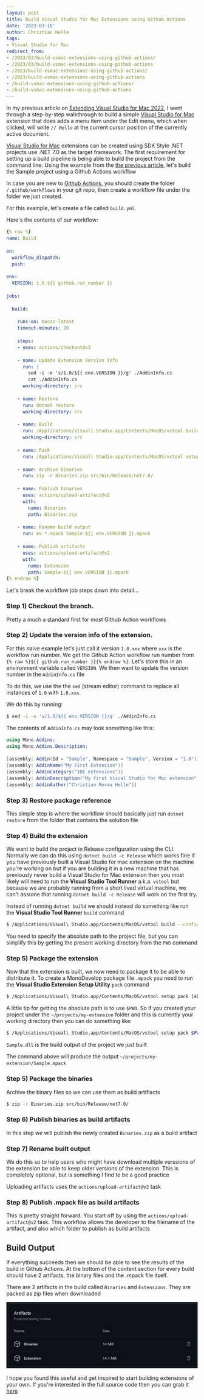 ```yaml
---
layout: post
title: Build Visual Studio for Mac Extensions using Github Actions
date: '2023-03-16'
author: Christian Helle
tags: 
- Visual Studio for Mac
redirect_from:
- /2023/03/build-vsmac-extensions-using-github-actions/
- /2023/03/build-vsmac-extensions-using-github-actions
- /2023/build-vsmac-extensions-using-github-actions/
- /2023/build-vsmac-extensions-using-github-actions
- /build-vsmac-extensions-using-github-actions/
- /build-vsmac-extensions-using-github-actions
---
```


In my previous article on [Extending Visual Studio for Mac 2022](/2023/03/extending-vsmac.html), I went through a step-by-step walkthrough to build a simple [Visual Studio for Mac](https://visualstudio.microsoft.com/vs/mac?WT.mc_id=DT-MVP-5004822) extension that does adds a menu item under the Edit menu, which when clicked, will write `// Hello` at the current cursor position of the currently active document. 

[Visual Studio for Mac](https://visualstudio.microsoft.com/vs/mac?WT.mc_id=DT-MVP-5004822) extensions can be created using SDK Style .NET projects use .NET 7.0 as the target framework. The first requirement for setting up a build pipeline is being able to build the project from the command line. Using the example from the [the previous article](/2023/03/extending-vsmac.html), let's build the Sample project using a Github Actions workflow

In case you are new to [Github Actions](https://docs.github.com/en/actions/quickstart?WT.mc_id=DT-MVP-5004822), you should create the folder `/.github/workflows` in your git repo, then create a workflow file under the folder we just created.

For this example, let's create a file called `build.yml`. 

Here's the contents of our workflow:

```yml
{% raw %}
name: Build

on:
  workflow_dispatch:
  push:

env:
  VERSION: 1.0.${{ github.run_number }}

jobs:

  build:

    runs-on: macos-latest
    timeout-minutes: 10

    steps:
    - uses: actions/checkout@v3

    - name: Update Extension Version Info
      run: |
        sed -i -e 's/1.0/${{ env.VERSION }}/g' ./AddinInfo.cs
        cat ./AddinInfo.cs
      working-directory: src

    - name: Restore
      run: dotnet restore
      working-directory: src

    - name: Build
      run: /Applications/Visual\ Studio.app/Contents/MacOS/vstool build --configuration:Release $PWD/Sample.csproj
      working-directory: src

    - name: Pack
      run: /Applications/Visual\ Studio.app/Contents/MacOS/vstool setup pack $PWD/src/bin/Release/net7.0/Sample.dll -d:$PWD

    - name: Archive binaries
      run: zip -r Binaries.zip src/bin/Release/net7.0/

    - name: Publish binaries
      uses: actions/upload-artifact@v2
      with:
        name: Binaries
        path: Binaries.zip

    - name: Rename build output
      run: mv *.mpack Sample-${{ env.VERSION }}.mpack

    - name: Publish artifacts
      uses: actions/upload-artifact@v2
      with:
        name: Extension
        path: Sample-${{ env.VERSION }}.mpack
{% endraw %}
```

Let's break the workflow job steps down into detail...

### Step 1) Checkout the branch. 
Pretty a much a standard first for most Github Action workflows

### Step 2) Update the version info of the extension. 
For this naive example let's just call it version `1.0.xxx` where `xxx` is the workflow run number. We get the Github Action workflow run number from `{% raw %}${{ github.run_number }}{% endraw %}`. Let's store this in an environment variable called `VERSION`. We then want to update the version number in the `AddinInfo.cs` file

To do this, we use the the `sed` (stream editor) command to replace all instances of `1.0` with `1.0.xxx`. 

We do this by running:

```bash
$ sed -i -e 's/1.0/${{ env.VERSION }}/g' ./AddinInfo.cs
```

The contents of `AddinInfo.cs` may look something like this:

```cs
using Mono.Addins;
using Mono.Addins.Description;

[assembly: Addin(Id = "Sample", Namespace = "Sample", Version = "1.0")]
[assembly: AddinName("My First Extension")]
[assembly: AddinCategory("IDE extensions")]
[assembly: AddinDescription("My first Visual Studio for Mac extension")]
[assembly: AddinAuthor("Christian Resma Helle")]
```

### Step 3) Restore package reference
This simple step is where the workflow should basically just run `dotnet restore` from the folder that contains the solution file

### Step 4) Build the extension
We want to build the project in Release configuration using the CLI. Normally we can do this using `dotnet build -c Release` which works fine if you have previously built a Visual Studio for mac extension on the machine you're working on but if you are building it in a new machine that has previously never build a Visual Studio for Mac extension then you most likely will need to run the **Visual Studio Tool Runner** a.k.a. `vstool`  but because we are probably running from a short lived virtual machine, we can't assume that running `dotnet build -c Release` will work on the first try. 

Instead of running `dotnet build` we should instead do something like run the **Visual Studio Tool Runner** `build` command

```bash
$ /Applications/Visual\ Studio.app/Contents/MacOS/vstool build --configuration:Release $PWD/Sample.csproj
```

You need to specify the absolute path to the project file, but you can simplify this by getting the present working directory from the `PWD` command

### Step 5) Package the extension
Now that the extension is built, we now need to package it to be able to distribute it. To create a MonoDevelop package file `.mpack` you  need to run the **Visual Studio Extension Setup Utility** `pack` command

```bash
$ /Applications/Visual\ Studio.app/Contents/MacOS/vstool setup pack [absolute path to main output DLL] -d:[absolute path to output folder]
```

A little tip for getting the absolute path is to use `$PWD`. So if you created your project under the `~/projects/my-extension` folder and this is currently your working directory then you can do something like:

```bash
$ /Applications/Visual\ Studio.app/Contents/MacOS/vstool setup pack $PWD/Sample.dll -d:$PWD
```

`Sample.dll` is the build output of the project we just built

The command above will produce the output `~/projects/my-extension/Sample.mpack`

### Step 5) Package the binaries
Archive the binary files so we can use them as build artifiacts

```bash
$ zip -r Binaries.zip src/bin/Release/net7.0/
```

### Step 6) Publish binaries as build artifacts
In this step we will publish the newly created `Binaries.zip` as a build artifact

### Step 7) Rename built output
We do this so to help users who might have download multiple verssions of the extension be able to keep older versions of the extension. This is completely optional, but is something I find to be a good practice

Uploading artifacts uses the `actions/upload-artifact@v2` task


### Step 8) Publish .mpack file as build artifacts
This is pretty straight forward. You start off by using the `actions/upload-artifact@v2` task. This workflow allows the developer to the filename of the artifact, and also which folder to publish as build artifacts

## Build Output
If everything succeeds then we should be able to see the results of the build in Github Actions. At the bottom of the content section for every build should have 2 artifacts, the binary files and the .mpack file itself. 

There are 2 artifacts in the build called `Binaries` and `Extensions`. They are packed as zip files when downloaded

![](/assets/images/extending-vsmac-workflow-artifacts.png)


I hope you found this useful and get inspired to start building extensions of your own. If you're interested in the full source code then you can grab it [here](/assets/samples/extending-vsmac-sample-with-github-action-workflows.zip)